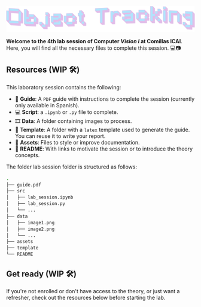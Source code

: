 <a href="https://x.com/nearcyan/status/1706914605262684394">
  <picture>
    <source media="(prefers-color-scheme: dark)" srcset="assets/object-tracking-dark.png">
    <source media="(prefers-color-scheme: light)" srcset="assets/object-tracking-light.png">
    <img alt="Lab Session Image" src="assets/object-tracking-light.png">
  </picture>
</a>


**Welcome to the 4th lab session of Computer *Vision I* at Comillas ICAI**. Here, you will find all the necessary files to complete this session. 💻📷


## Resources (WIP 🛠️)

This laboratory session contains the following:

- 📄 **Guide**: A ``PDF`` guide with instructions to complete the session (currently only available in Spanish).
- 💻 **Script**: a ``.ipynb`` or ``.py`` file to complete.
- 🎞️ **Data**: A folder containing images to process.
- 📝 **Template**: A folder with a ``latex`` template used to generate the guide. You can reuse it to write your report.
- 🧩 **Assets**: Files to style or improve documentation.
- 📖 **README**: With links to motivate the session or to introduce the theory concepts.

The folder lab session folder is structured as follows:

```bash
.
├── guide.pdf
├── src
│   ├── lab_session.ipynb
│   ├── lab_session.py
│   └── ...
├── data
│   ├── image1.png
│   ├── image2.png
│   └── ...
├── assets
├── template
└── README
```

## Get ready (WIP 🛠️)
If you're not enrolled or don't have access to the theory, or just want a refresher, check out the resources below before starting the lab.